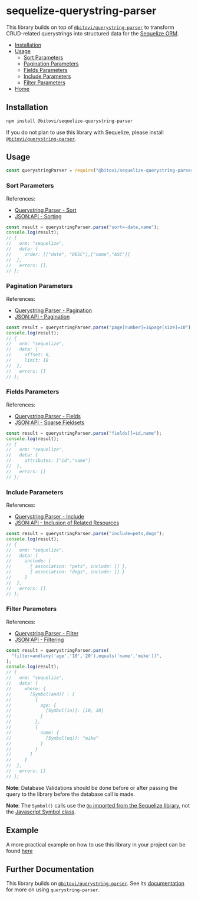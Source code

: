 # sequelize-querystring-parser

This library builds on top of [`@bitovi/querystring-parser`](https://github.com/bitovi/querystring-parser/tree/main/packages/querystring-parser#readme) to transform CRUD-related querystrings into structured data for the [Sequelize ORM](https://sequelize.org).

- [Installation](#installation)
- [Usage](#usage)
  - [Sort Parameters](#sort-parameters)
  - [Pagination Parameters](#pagination-parameters)
  - [Fields Parameters](#fields-parameters)
  - [Include Parameters](#include-parameters)
  - [Filter Parameters](#filter-parameters)
- [Home](https://github.com/bitovi/querystring-parser#readme)

## Installation

```sh
npm install @bitovi/sequelize-querystring-parser
```

If you do not plan to use this library with Sequelize, please install [`@bitovi/querystring-parser`](https://github.com/bitovi/querystring-parser/tree/main/packages/querystring-parser#readme).

## Usage

```js
const querystringParser = require("@bitovi/sequelize-querystring-parser");
```

### Sort Parameters

References:

- [Querystring Parser - Sort](https://github.com/bitovi/querystring-parser/tree/main/packages/querystring-parser#sort-parameters)
- [JSON:API - Sorting](https://jsonapi.org/format/#fetching-sorting)

```js
const result = querystringParser.parse("sort=-date,name");
console.log(result);
// {
//   orm: "sequelize",
//   data: {
//     order: [["date", "DESC"],["name","ASC"]]
//  },
//   errors: [],
// };
```

### Pagination Parameters

References:

- [Querystring Parser - Pagination](https://github.com/bitovi/querystring-parser/tree/main/packages/querystring-parser#pagination-parameters)
- [JSON:API - Pagination](https://jsonapi.org/format/#fetching-pagination)

```js
const result = querystringParser.parse("page[number]=1&page[size]=10");
console.log(result);
// {
//   orm: "sequelize",
//   data: {
//     offset: 0,
//     limit: 10
//  },
//   errors: []
// };
```

### Fields Parameters

References:

- [Querystring Parser - Fields](https://github.com/bitovi/querystring-parser/tree/main/packages/querystring-parser#fields-parameters)
- [JSON:API - Sparse Fieldsets](https://jsonapi.org/format/#fetching-sparse-fieldsets)

```js
const result = querystringParser.parse("fields[]=id,name");
console.log(result);
// {
//   orm: "sequelize",
//   data: {
//     attributes: ["id","name"]
//  },
//   errors: []
// };
```

### Include Parameters

References:

- [Querystring Parser - Include](https://github.com/bitovi/querystring-parser/tree/main/packages/querystring-parser#include-parameters)
- [JSON:API - Inclusion of Related Resources](https://jsonapi.org/format/#fetching-includes)

```js
const result = querystringParser.parse("include=pets,dogs");
console.log(result);
// {
//   orm: "sequelize",
//   data: {
//     include: [
//       { association: "pets", include: [] },
//       { association: "dogs", include: [] }
//     ]
//  },
//   errors: []
// };
```

### Filter Parameters

References:

- [Querystring Parser - Filter](https://github.com/bitovi/querystring-parser/tree/main/packages/querystring-parser#filter-parameters)
- [JSON:API - Filtering](https://jsonapi.org/format/#fetching-filtering)

```js
const result = querystringParser.parse(
  "filter=and(any('age','10','20'),equals('name','mike'))",
);
console.log(result);
// {
//   orm: "sequelize",
//   data: {
//     where: {
//       [Symbol(and)] : [
//         {
//           age: {
//             [Symbol(in)]: [10, 20]
//           }
//         },
//         {
//           name: {
//             [Symbol(eq)]: "mike"
//           }
//         }
//       ]
//     }
//  },
//   errors: []
// };
```

**Note**: Database Validations should be done before or after passing the query to the library before the database call is made.

**Note**: The `Symbol()` calls use the [`Op` imported from the Sequelize library](https://sequelize.org/docs/v6/core-concepts/model-querying-basics/), not the [Javascript Symbol class](https://developer.mozilla.org/en-US/docs/Web/JavaScript/Reference/Global_Objects/Symbol).

## Example

A more practical example on how to use this library in your project can be found [here](https://github.com/bitovi/querystring-parser/tree/main/examples)

## Further Documentation

This library builds on [`@bitovi/querystring-parser`](https://github.com/bitovi/querystring-parser/tree/main/packages/querystring-parser#readme). See its [documentation](https://github.com/bitovi/querystring-parser/tree/main/packages/querystring-parser#readme) for more on using `querystring-parser`.
